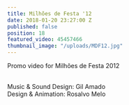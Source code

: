 ```yaml
---
title: Milhões de Festa '12
date: 2018-01-20 23:27:00 Z
published: false
position: 18
featured_video: 45457466
thumbnail_image: "/uploads/MDF12.jpg"
---
```


Promo video for Milhões de Festa 2012<br>

<br>Music & Sound Design: Gil Amado<br>
Design & Animation: Rosalvo Melo<br>